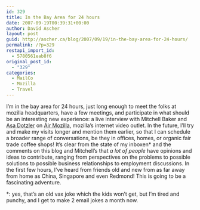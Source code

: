 ```yaml
---
id: 329
title: In the Bay Area for 24 hours
date: 2007-09-19T00:39:31+00:00
author: David Ascher
layout: post
guid: http://ascher.ca/blog/2007/09/19/in-the-bay-area-for-24-hours/
permalink: /?p=329
restapi_import_id:
  - 5780561eab8f6
original_post_id:
  - "329"
categories:
  - MailCo
  - Mozilla
  - Travel
---
```

I&#8217;m in the bay area for 24 hours, just long enough to meet the folks at mozilla headquarters, have a few meetings, and participate in what should be an interesting new experience: a live interview with Mitchell Baker and [Asa Dotzler](http://weblogs.mozillazine.org/asa/) on [Air Mozilla](http://air.mozilla.com/), mozilla&#8217;s internet video outlet. In the future, I&#8217;ll try and make my visits longer and mention them earlier, so that I can schedule a broader range of conversations, be they in offices, homes, or organic fair trade coffee shops! It&#8217;s clear from the state of my inboxen* and the comments on this blog and Mitchell&#8217;s that _a lot of people_ have opinions and ideas to contribute, ranging from perspectives on the problems to possible solutions to possible business relationships to employment discussions. In the first few hours, I&#8217;ve heard from friends old and new from as far away from home as China, Singapore and even Redmond! This is going to be a fascinating adventure.

*: yes, that&#8217;s an old vax joke which the kids won&#8217;t get, but I&#8217;m tired and punchy, and I get to make 2 email jokes a month now.